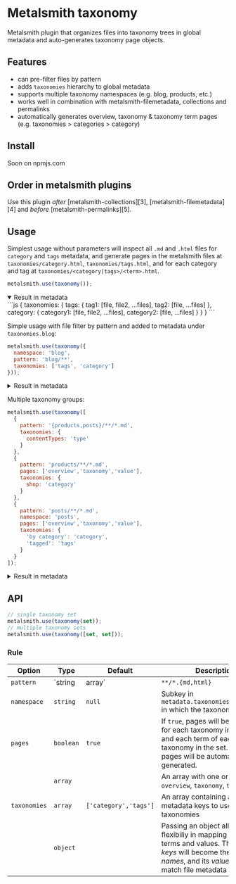 # Metalsmith taxonomy
Metalsmith plugin that organizes files into taxonomy trees in global metadata and auto-generates taxonomy page objects.

## Features

- can pre-filter files by pattern
- adds `taxonomies` hierarchy to global metadata 
- supports multiple taxonomy namespaces (e.g. blog, products, etc.)
- works well in combination with metalsmith-filemetadata, collections and permalinks
- automatically generates overview, taxonomy & taxonomy term pages (e.g. taxonomies > categories > category)

## Install

Soon on npmjs.com
<!--
NPM:
```bash
npm i -D metalsmith-taxonomy
```

Yarn:
```bash
yarn add metalsmith-taxonomy
```
-->

## Order in metalsmith plugins

Use this plugin *after* [metalsmith-collections][3], [metalsmith-filemetadata][4] and *before* [metalsmith-permalinks][5].

## Usage 

Simplest usage without parameters will inspect all `.md` and `.html` files for `category` and `tags` metadata, and generate pages in the metalsmith files at `taxonomies/category.html`, `taxonomies/tags.html`, and for each category and tag at `taxonomies/<category|tags>/<term>.html`. 

```js
metalsmith.use(taxonomy());
```

<details open>
  <summary>Result in metadata</summary>
  ```js
    {
      taxonomies: {
        tags: {
          tag1: [file, file2, ...files],
          tag2: [file, ...files]
        },
        category: {
          category1: [file, file2, ...files],
          category2: [file, ...files]
        }
      }
    }
  ```
</details>

Simple usage with file filter by pattern and added to metadata under `taxonomies.blog`:

```js
metalsmith.use(taxonomy({
  namespace: 'blog',
  pattern: 'blog/**',
  taxonomies: ['tags', 'category']
}));
```

<details>
  <summary>Result in metadata</summary>
  ```js
    {
      taxonomies: {
        blog: {
          tags: {
            tag1: [file, file2, ...files],
            tag2: [file, ...files]
          },
          category: {
            category1: [file, file2, ...files],
            category2: [file, ...files]
          }
        }
      }
    }
  ```
</details>

Multiple taxonomy groups:

```js
metalsmith.use(taxonomy([
  {
    pattern: '{products,posts}/**/*.md',
    taxonomies: {
      contentTypes: 'type'
    }
  },
  {
    pattern: 'products/**/*.md',
    pages: ['overview','taxonomy','value'],
    taxonomies: {
      shop: 'category'
    }
  },
  {
    pattern: 'posts/**/*.md',
    namespace: 'posts',
    pages: ['overview','taxonomy','value'],
    taxonomies: {
      'by category': 'category',
      'tagged': 'tags'
    }
  }
]);
```

<details>
  <summary>Result in metadata</summary>
  ```js
    {
      taxonomies: {
        contentTypes: {
          product: [file, ...files],
          post: [...files]
        },
        shop: {
          laptops: [file, file2, ...files],
          tablets: [file, ...files]
        },
        posts: {
          'by category': {
            category1: [file, file2, ...files],
            category2: [file, ...files]
          },
          tagged: {
            tag1: [file, ...files],
            tag2: [...files]
          }
        }
      }
    }
  ```
</details>

## API

```js
// single taxonomy set
metalsmith.use(taxonomy(set));
// multiple taxonomy sets
metalsmith.use(taxonomy([set, set]));
```

### Rule

| Option       | Type           | Default               | Description                                                                                                                                                       |
|--------------|----------------|-----------------------|-------------------------------------------------------------------------------------------------------------------------------------------------------------------|
| `pattern`    | `string|array` | `**/*.{md,html}`      | One or more [glob patterns][1] supported by [multimatch][2].                                                                                                      |
| `namespace`  | `string`       | `null`                | Subkey in `metadata.taxonomies[namespace]` in which the taxonomies                                                                                                |
| `pages`      | `boolean`      | `true`                | If `true`, pages will be generated for each taxonomy in the set, and each term of each taxonomy in the set. If `false`, no pages will be automatically generated. |
|              | `array`        |                       | An array with one or more of: `overview`, `taxonomy`, `term`.                                                                                                     |
| `taxonomies` | `array`        | `['category','tags']` | An array containing all file metadata keys to use as taxonomies                                                                                                   |
|              | `object`       |                       | Passing an object allows more flexibiliy in mapping taxonomy terms and values. The object's *keys* will become the *taxonomy names*, and its *values* should match file metadata keys. |

[1]: https://en.wikipedia.org/wiki/Glob_%28programming%29 "glob patterns on Wikipedia"
[2]: https://github.com/sindresorhus/multimatch "multimatch on Github"